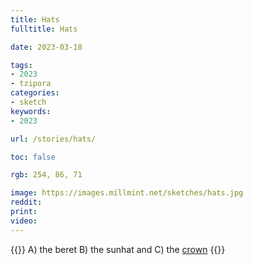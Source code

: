 ```yaml
---
title: Hats
fulltitle: Hats

date: 2023-03-18

tags: 
- 2023
- tzipora
categories:
- sketch
keywords:
- 2023

url: /stories/hats/

toc: false

rgb: 254, 86, 71

image: https://images.millmint.net/sketches/hats.jpg
reddit:
print: 
video:
---
```

{{<hint caption>}}
A) the beret B) the sunhat and C) the [crown](/stories/crown)
{{</hint>}}